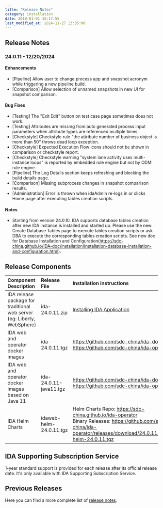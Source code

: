 ```yaml
---
title: "Release Notes"
category: installation
date: 2018-01-01 10:17:55
last_modified_at: 2024-11-27 13:35:00
---
```


## Release Notes

### 24.0.11 - 12/20/2024

#### Enhancements
- [Pipeline] Allow user to change process app and snapshot acronym while triggering a new pipeline build.
- [Comparison] Allow selection of unnamed snapshots in new UI for snapshot comparison.

#### Bug Fixes
- [Testing] The "Exit Edit" button on test case page sometimes does not work.
- [Testing] Attributes are missing from auto generated process input parameters when attribute types are referenced multiple times.
- [Checkstyle] Checkstyle rule "the attribute number of business object is more than 50" throws dead loop exception.
- [Checkstyle] Expected Execution Flow icons should not be shown in comparison or checkstyle report.
- [Checkstyle] Checkstyle warning "system lane activity uses multi-instance loops" is reported by embedded rule engine but not by ODM rule engine.
- [Pipeline] The Log Details section keeps refreshing and blocking the build details page.
- [Comparison] Missing subprocess changes in snapshot comparison results.
- [Administration] Error is thrown when idaAdmin re-logs in or clicks Home page after executing tables creation scripts.

#### Notes
- Starting from version 24.0.10, IDA supports database tables creation after new IDA instance is installed and started up. Please use the new Create Database Tables page to execute tables creation scripts or ask DBA to execute the corresponding tables creation scripts. See new doc for Database Installation and Configuration(https://sdc-china.github.io/IDA-doc/installation/installation-database-installation-and-configuration.html).


## Release Components

| Component Description	| Release File	| Installation instructions| 
|:----------------|:------------------------|:---------------|
| IDA release package for traditional web server (eg: Liberty, WebSphere)	| ida-24.0.11.zip | [Installing IDA Application](../installation/installation-installing-ida-application.html) |
| IDA web and operator docker images | ida-24.0.11.tgz	| <https://github.com/sdc-china/ida-docker> <br/> <https://github.com/sdc-china/ida-operator> |
| IDA web and operator docker images based on Java 11| ida-24.0.11-java11.tgz	| <https://github.com/sdc-china/ida-docker> <br/> <https://github.com/sdc-china/ida-operator> |
| IDA Helm Charts | idaweb-helm-24.0.11.tgz	| Helm Charts Repo: <https://sdc-china.github.io/ida-operator> <br/> Binary Releases: <https://github.com/sdc-china/ida-operator/releases/download/24.0.11/idaweb-helm-24.0.11.tgz> |

## IDA Supporting Subscription Service
1-year standard support is provided for each release after its official release date. It's only available with IDA Supporting Subscription Service.

## Previous Releases

Here you can find a more complete list of [release notes](../references/references-previous-release-notes.html).
